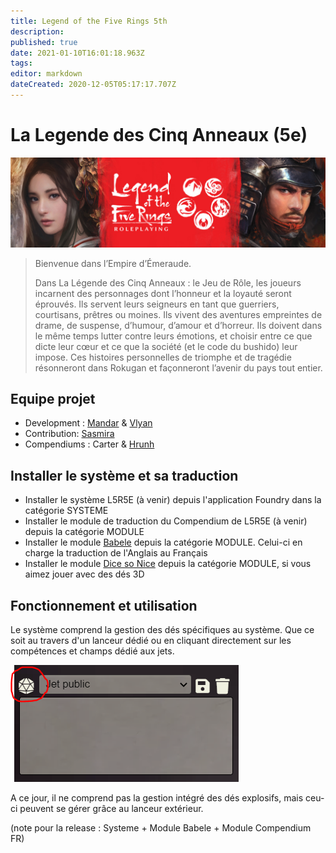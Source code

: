 ```yaml
---
title: Legend of the Five Rings 5th
description: 
published: true
date: 2021-01-10T16:01:18.963Z
tags: 
editor: markdown
dateCreated: 2020-12-05T05:17:17.707Z
---
```


# La Legende des Cinq Anneaux (5e)
![l5r02_anc_slider.jpg](/images/l5r02_anc_slider.jpg)

> Bienvenue dans l’Empire d’Émeraude.
> 
> Dans La Légende des Cinq Anneaux : le Jeu de Rôle, les joueurs incarnent des personnages dont l’honneur et la loyauté seront éprouvés. Ils servent leurs seigneurs en tant que guerriers, courtisans, prêtres ou moines. Ils vivent des aventures empreintes de drame, de suspense, d’humour, d’amour et d’horreur. Ils doivent dans le même temps lutter contre leurs émotions, et choisir entre ce que dicte leur cœur et ce que la société (et le code du bushido) leur impose. Ces histoires personnelles de triomphe et de tragédie résonneront dans Rokugan et façonneront l’avenir du pays tout entier.

## Equipe projet

- Development : [Mandar](https://foundryvtt.com/community/mandar) & [Vlyan](https://foundryvtt.com/community/vlyan)
- Contribution: [Sasmira](https://foundryvtt.com/community/sasmira)
- Compendiums : Carter & [Hrunh](https://foundryvtt.com/community/hrunh)

## Installer le système et sa traduction
- Installer le système L5R5E (à venir) depuis l'application Foundry dans la catégorie SYSTEME
- Installer le module de traduction du Compendium de L5R5E (à venir) depuis la catégorie MODULE
- Installer le module [Babele](https://foundryvtt.com/packages/babele/) depuis la catégorie MODULE. Celui-ci en charge la traduction de l'Anglais au Français
- Installer le module [Dice so Nice](https://foundryvtt.com/packages/dice-so-nice/) depuis la catégorie MODULE, si vous aimez jouer avec des dés 3D

## Fonctionnement et utilisation
Le système comprend la gestion des dés spécifiques au système. Que ce soit au travers d'un lanceur dédié ou en cliquant directement sur les compétences et champs dédié aux jets.

![lanceur2.png](/"images/lanceur2.png)

A ce jour, il ne comprend pas la gestion intégré des dés explosifs, mais ceu-ci peuvent se gérer grâce au lanceur extérieur.





(note pour la release : Systeme + Module Babele + Module Compendium FR)
